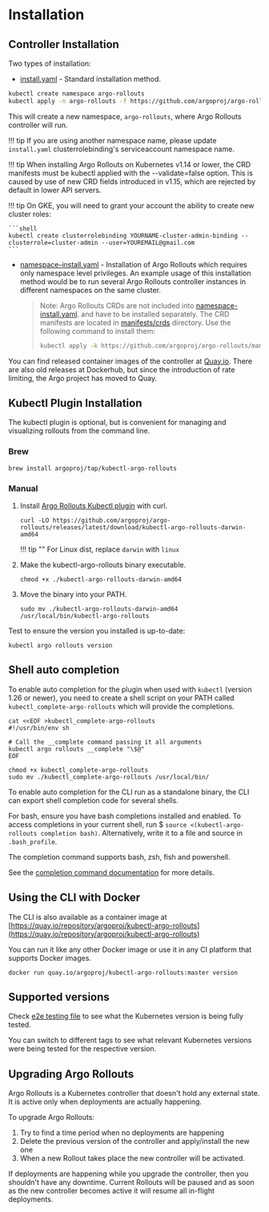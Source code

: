 # Installation

## Controller Installation

Two types of installation:

* [install.yaml](https://github.com/argoproj/argo-rollouts/blob/master/manifests/install.yaml) - Standard installation method.
```bash
kubectl create namespace argo-rollouts
kubectl apply -n argo-rollouts -f https://github.com/argoproj/argo-rollouts/releases/latest/download/install.yaml
```

This will create a new namespace, `argo-rollouts`, where Argo Rollouts controller will run.

!!! tip
    If you are using another namespace name, please update `install.yaml` clusterrolebinding's serviceaccount namespace name.

!!! tip
    When installing Argo Rollouts on Kubernetes v1.14 or lower, the CRD manifests must be kubectl applied with the --validate=false option. This is caused by use of new CRD fields introduced in v1.15, which are rejected by default in lower API servers.


!!! tip
    On GKE, you will need to grant your account the ability to create new cluster roles:

    ```shell
    kubectl create clusterrolebinding YOURNAME-cluster-admin-binding --clusterrole=cluster-admin --user=YOUREMAIL@gmail.com
    ```

* [namespace-install.yaml](https://github.com/argoproj/argo-rollouts/blob/master/manifests/namespace-install.yaml) - Installation of Argo Rollouts which requires
only namespace level privileges. An example usage of this installation method would be to run several Argo Rollouts controller instances in different namespaces
on the same cluster.

  > Note: Argo Rollouts CRDs are not included into [namespace-install.yaml](https://github.com/argoproj/argo-rollouts/blob/master/manifests/namespace-install.yaml).
  > and have to be installed separately. The CRD manifests are located in [manifests/crds](https://github.com/argoproj/argo-rollouts/blob/master/manifests/crds) directory.
  > Use the following command to install them:
  > ```bash
  > kubectl apply -k https://github.com/argoproj/argo-rollouts/manifests/crds\?ref\=stable
  > ```

You can find released container images of the controller at [Quay.io](https://quay.io/repository/argoproj/argo-rollouts?tab=tags). There are also old releases
at Dockerhub, but since the introduction of rate limiting, the Argo project has moved to Quay.

## Kubectl Plugin Installation

The kubectl plugin is optional, but is convenient for managing and visualizing rollouts from the
command line.

### Brew

```shell
brew install argoproj/tap/kubectl-argo-rollouts
```

### Manual

1. Install [Argo Rollouts Kubectl plugin](https://github.com/argoproj/argo-rollouts/releases) with curl.
    ```shell
    curl -LO https://github.com/argoproj/argo-rollouts/releases/latest/download/kubectl-argo-rollouts-darwin-amd64
    ```

    !!! tip ""
        For Linux dist, replace `darwin` with `linux`

1. Make the kubectl-argo-rollouts binary executable.

    ```shell
    chmod +x ./kubectl-argo-rollouts-darwin-amd64
    ```

1. Move the binary into your PATH.

    ```shell
    sudo mv ./kubectl-argo-rollouts-darwin-amd64 /usr/local/bin/kubectl-argo-rollouts
    ```

Test to ensure the version you installed is up-to-date:

```shell
kubectl argo rollouts version
```

## Shell auto completion

To enable auto completion for the plugin when used with `kubectl` (version 1.26 or newer), you need to create a shell script on your PATH called `kubectl_complete-argo-rollouts` which will provide the completions.

```shell
cat <<EOF >kubectl_complete-argo-rollouts
#!/usr/bin/env sh

# Call the __complete command passing it all arguments
kubectl argo rollouts __complete "\$@"
EOF

chmod +x kubectl_complete-argo-rollouts
sudo mv ./kubectl_complete-argo-rollouts /usr/local/bin/
```

To enable auto completion for the CLI run as a standalone binary, the CLI can export shell completion code for several shells.

For bash, ensure you have bash completions installed and enabled. To access completions in your current shell, run $ `source <(kubectl-argo-rollouts completion bash)`. Alternatively, write it to a file and source in `.bash_profile`.

The completion command supports bash, zsh, fish and powershell.

See the [completion command documentation](./generated/kubectl-argo-rollouts/kubectl-argo-rollouts_completion.md) for more details.


## Using the CLI with Docker

The CLI is also available as a container image at [https://quay.io/repository/argoproj/kubectl-argo-rollouts](https://quay.io/repository/argoproj/kubectl-argo-rollouts)

You can run it like any other Docker image or use it in any CI platform that supports Docker images.

```shell
docker run quay.io/argoproj/kubectl-argo-rollouts:master version
```

## Supported versions

Check [e2e testing file](https://github.com/argoproj/argo-rollouts/blob/master/.github/workflows/testing.yaml#L82-L89) to see what the Kubernetes version is being fully tested.

You can switch to different tags to see what relevant Kubernetes versions were being tested for the respective version.

## Upgrading Argo Rollouts

Argo Rollouts is a Kubernetes controller that doesn't hold any external state. It is active
only when deployments are actually happening.

To upgrade Argo Rollouts:

1. Try to find a time period when no deployments are happening
2. Delete the previous version of the controller and apply/install the new one
3. When a new Rollout takes place the new controller will be activated.

If deployments are happening while you upgrade the controller, then you shouldn't
have any downtime. Current Rollouts will be paused and as soon as the new controller becomes
active it will resume all in-flight deployments.
